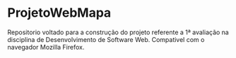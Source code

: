 ProjetoWebMapa
==============

Repositorio voltado para a construção do projeto referente a 1ª avaliação na disciplina de Desenvolvimento de Software Web.
Compativel com o navegador Mozilla Firefox.
